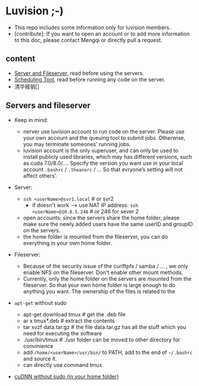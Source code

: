 # Luvision  ;-)
* This repo includes some information only for luvision members. 
* [contribute]: If you want to open an account or to add more information to this doc, please contact Mengqi or directly pull a request. 

## content
* [Server and Fileserver](), read before using the servers. 
* [Scheduling Tool](), read before running any code on the server.  
* 清华报销[]

## Servers and fileserver
 
* Keep in mind: 
    - nerver use luvision account to run code on the server. Please use your own account and the queuing tool to submit jobs. Otherwise, you may terminate someones’ running jobs. 
    - luvision account is the only superuser, and can only be used to install publicly used libraries, which may has different versions, such as cuda 7.0/8.0/…. Specify the version you want use in your local account `.bashrc` / `.theanorc` / … So that evryone’s setting will not affect others’. 


* Server: 
    - `ssh <userName>@svr1.local`  # or svr2
        * if doesn't work --> use NAT IP address: `ssh <userName>@10.8.5.248`  # or 246 for sever 2 
    - open accounts: since the servers share the home folder, please make sure the newly added users have the same userID and groupID on the servers. 
    - the home folder is mounted from the fileserver, you can do everything in your own home folder. 

* Fileserver: 
    - Because of the security issue of the curlftpfs / samba / … , we only enable NFS on the fileserver. Don't enable other mount methods. 
    - Currently, only the home folder on the servers are mounted from the fileserver. So that your own home folder is large enough to do anything you want. The ownership of the files is related to the  

* `apt-get` without sudo 
    - apt-get download tmux # get the .deb file 
    - ar x tmux*.deb # extract the contents 
    - tar xvzf data.tar.gz # the file data.tar.gz has all the stuff which you need for executing the software 
    - ./usr/bin/tmux # ./usr folder can be moved to other directory for convinience 
    - add `/home/<userName>/usr/bin/` to PATH, add to the end of `~/.bashrc` and source it. 
    - can directly use command tmux 

* [cuDNN without sudo (in your home folder)](https://github.com/mjiUST/driver_cuda_cudnn#cudnn-without-sudo-in-your-home-folder-2)
 
 